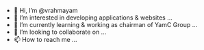 - 👋 Hi, I’m @vrahmayam
- 👀 I’m interested in developing applications & websites ...
- 🌱 I’m currently learning & working as chairman of YamC Group ...
- 💞️ I’m looking to collaborate on ...
- 📫 How to reach me ...

<!---
vrahmayam/vrahmayam is a ✨ special ✨ repository because its `README.md` (this file) appears on your GitHub profile.
You can click the Preview link to take a look at your changes.
--->
